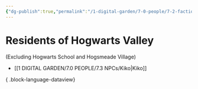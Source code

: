 ```yaml
---
{"dg-publish":true,"permalink":"/1-digital-garden/7-0-people/7-2-factions/07-2-08-hogwarts-valley-residents/"}
---
```


# Residents of Hogwarts Valley 
(Excluding Hogwarts School and Hogsmeade Village)

- [[1 DIGITAL GARDEN/7.0 PEOPLE/7.3 NPCs/Kiko\|Kiko]]

{ .block-language-dataview}
